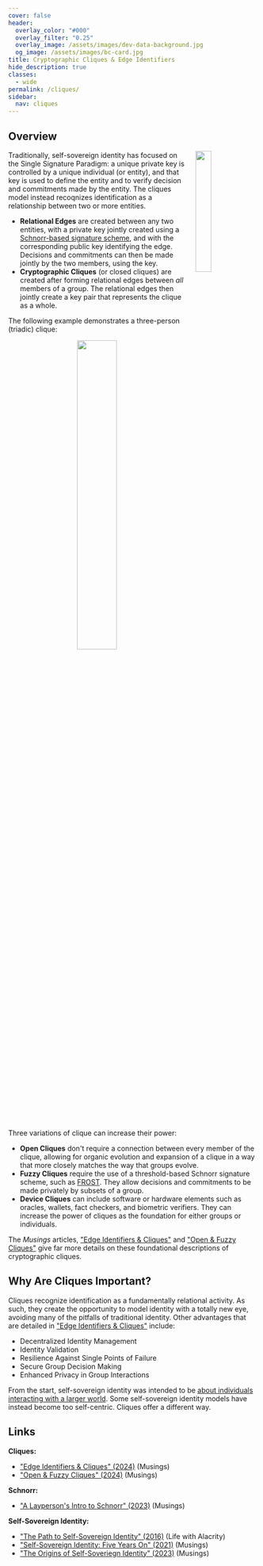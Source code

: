 ```yaml
---
cover: false
header:
  overlay_color: "#000"
  overlay_filter: "0.25"
  overlay_image: /assets/images/dev-data-background.jpg
  og_image: /assets/images/bc-card.jpg
title: Cryptographic Cliques & Edge Identifiers
hide_description: true
classes:
  - wide
permalink: /cliques/
sidebar:
  nav: cliques
---
```


## Overview

<a href="/core-stack/"><img src="https://developer.blockchaincommons.com/assets/images/bc-stack-core-id.png" style="float: right; margin-left: 20px;" width="25%"></a>

Traditionally, self-sovereign identity has focused on the Single Signature Paradigm: a unique private key is controlled by a unique individual (or entity), and that key is used to define the entity and to verify decision and commitments made by the entity. The cliques model instead recoqnizes identification as a relationship between two or more entities.

* **Relational Edges** are created between any two entities, with a private key jointly created using a [Schnorr-based signature scheme](https://www.blockchaincommons.com/musings/Schnorr-Intro/), and with the corresponding public key identifying the edge. Decisions and commitments can then be made jointly by the two members, using the key.
* **Cryptographic Cliques** (or closed cliques) are created after forming relational edges between *all* members of a group. The relational edges then jointly create a key pair that represents the clique as a whole.

The following example demonstrates a three-person (triadic) clique:

<center>
  <img src="https://www.blockchaincommons.com/images/cliques/cliques-3.png" width="40%" height="40%">
</center>
<br>

Three variations of clique can increase their power:

* **Open Cliques** don't require a connection between every member of the clique, allowing for organic evolution and expansion of a clique in a way that more closely matches the way that groups evolve.
* **Fuzzy Cliques** require the use of a threshold-based Schnorr signature scheme, such as [FROST](/frost/). They allow decisions and commitments to be made privately by subsets of a group.
* **Device Cliques** can include software or hardware elements such as oracles, wallets, fact checkers, and biometric verifiers. They can increase the power of cliques as the foundation for either groups or individuals.
 
The _Musings_ articles, ["Edge Identifiers & Cliques"](https://www.blockchaincommons.com/musings/musings-cliques-1/) and ["Open & Fuzzy Cliques"](https://www.blockchaincommons.com/musings/musings-cliques-2/) give far more details on these foundational descriptions of cryptographic cliques.

## Why Are Cliques Important?

Cliques recognize identification as a fundamentally relational activity. As such, they create the opportunity to model identity with a totally new eye, avoiding many of the pitfalls of traditional identity. Other advantages that are detailed in ["Edge Identifiers & Cliques"](https://www.blockchaincommons.com/musings/musings-cliques-1/#conclusion) include:

* Decentralized Identity Management
* Identity Validation
* Resilience Against Single Points of Failure
* Secure Group Decision Making
* Enhanced Privacy in Group Interactions

From the start, self-sovereign identity was intended to be [about individuals interacting with a larger world](https://www.blockchaincommons.com/musings/origins-SSI/). Some self-sovereign identity models have instead become too self-centric. Cliques offer a different way.

## Links

**Cliques:**

* ["Edge Identifiers & Cliques" (2024)](https://www.blockchaincommons.com/musings/musings-cliques-1/) (Musings)
* ["Open & Fuzzy Cliques" (2024)](https://www.blockchaincommons.com/musings/musings-cliques-2/) (Musings)

**Schnorr:**

* ["A Layperson's Intro to Schnorr" (2023)](https://www.blockchaincommons.com/musings/Schnorr-Intro/) (Musings)

**Self-Sovereign Identity:**

* ["The Path to Self-Sovereign Identity" (2016)](https://www.lifewithalacrity.com/article/the-path-to-self-soverereign-identity/) (Life with Alacrity)
* ["Self-Sovereign Identity: Five Years On" (2021)](https://www.blockchaincommons.com/musings/SSI-5-Years-On/) (Musings)
* ["The Origins of Self-Soveriegn Identity" (2023)](https://www.blockchaincommons.com/musings/origins-SSI/) (Musings)
